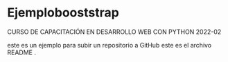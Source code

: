 # Ejemplobooststrap
CURSO DE CAPACITACIÓN EN DESARROLLO WEB CON PYTHON 2022-02

este es un ejemplo para subir un repositorio a GitHub este es el archivo README .

